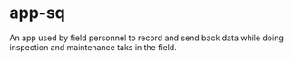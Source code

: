 # app-sq
An app used by field personnel to record and send back data while doing inspection and maintenance taks in the field. 
